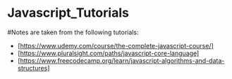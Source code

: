 # Javascript_Tutorials

#Notes are taken from the following tutorials:
- [https://www.udemy.com/course/the-complete-javascript-course/]
- [https://www.pluralsight.com/paths/javascript-core-language]
- [https://www.freecodecamp.org/learn/javascript-algorithms-and-data-structures]
